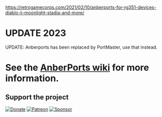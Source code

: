 https://retrogamecorps.com/2021/02/10/anberports-for-rg351-devices-diablo-ii-moonlight-stadia-and-more/

# UPDATE 2023
UPDATE: Anberports has been replaced by PortMaster, use that instead.

# See the [AnberPorts wiki](https://github.com/sponsors/krishenriksen) for more information.

Support the project
---

[![Donate](https://github.com/krishenriksen/AnberPorts/raw/master/donate.png)](https://www.paypal.me/krishenriksendk)
[![Patreon](https://github.com/krishenriksen/AnberPorts/raw/master/patreon.png)](https://www.patreon.com/bePatron?u=54003740)
[![Sponsor](https://github.com/krishenriksen/AnberPorts/raw/master/sponsor.png)](https://github.com/sponsors/krishenriksen)
